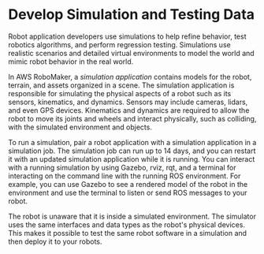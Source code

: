 # Develop Simulation and Testing Data<a name="how-it-works-simulation"></a>

Robot application developers use simulations to help refine behavior, test robotics algorithms, and perform regression testing\. Simulations use realistic scenarios and detailed virtual environments to model the world and mimic robot behavior in the real world\. 

In AWS RoboMaker, a *simulation application* contains models for the robot, terrain, and assets organized in a scene\. The simulation application is responsible for simulating the physical aspects of a robot such as its sensors, kinematics, and dynamics\. Sensors may include cameras, lidars, and even GPS devices\. Kinematics and dynamics are required to allow the robot to move its joints and wheels and interact physically, such as colliding, with the simulated environment and objects\.

To run a simulation, pair a robot application with a simulation application in a simulation job\. The simulation job can run up to 14 days, and you can restart it with an updated simulation application while it is running\. You can interact with a running simulation by using Gazebo, rviz, rqt, and a terminal for interacting on the command line with the running ROS environment\. For example, you can use Gazebo to see a rendered model of the robot in the environment and use the terminal to listen or send ROS messages to your robot\. 

The robot is unaware that it is inside a simulated environment\. The simulator uses the same interfaces and data types as the robot's physical devices\. This makes it possible to test the same robot software in a simulation and then deploy it to your robots\. 